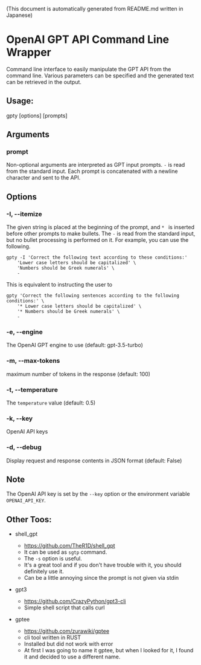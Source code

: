 (This document is automatically generated from README.md written in Japanese)

# OpenAI GPT API Command Line Wrapper

Command line interface to easily manipulate the GPT API from the command line. Various parameters can be specified and the generated text can be retrieved in the output.

## Usage:

gpty [options] [prompts]

## Arguments

### prompt

Non-optional arguments are interpreted as GPT input prompts. `-` is read from the standard input. Each prompt is concatenated with a newline character and sent to the API.

## Options

### -I, --itemize #

The given string is placed at the beginning of the prompt, and `* ` is inserted before other prompts to make bullets. The `-` is read from the standard input, but no bullet processing is performed on it. For example, you can use the following.

    gpty -I 'Correct the following text according to these conditions:'
        'Lower case letters should be capitalized' \
        'Numbers should be Greek numerals' \
        -

This is equivalent to instructing the user to

    gpty 'Correct the following sentences according to the following conditions:' \
        '* Lower case letters should be capitalized' \
        '* Numbers should be Greek numerals' \
        -

### -e, --engine #

The OpenAI GPT engine to use (default: gpt-3.5-turbo)

### -m, --max-tokens #

maximum number of tokens in the response (default: 100)

### -t, --temperature #

The `temperature` value (default: 0.5)

### -k, --key #

OpenAI API keys

### -d, --debug

Display request and response contents in JSON format (default: False)

## Note

The OpenAI API key is set by the `--key` option or the environment variable `OPENAI_API_KEY`.

## Other Toos:

- shell_gpt
  - https://github.com/TheR1D/shell_gpt
  - It can be used as `sgtp` command.
  - The `-s` option is useful.
  - It's a great tool and if you don't have trouble with it, you should definitely use it.
  - Can be a little annoying since the prompt is not given via stdin

- gpt3
  - https://github.com/CrazyPython/gpt3-cli
  - Simple shell script that calls curl

- gptee
  - https://github.com/zurawiki/gptee
  - cli tool written in RUST
  - Installed but did not work with error
  - At first I was going to name it gptee, but when I looked for it, I found it and decided to use a different name.
